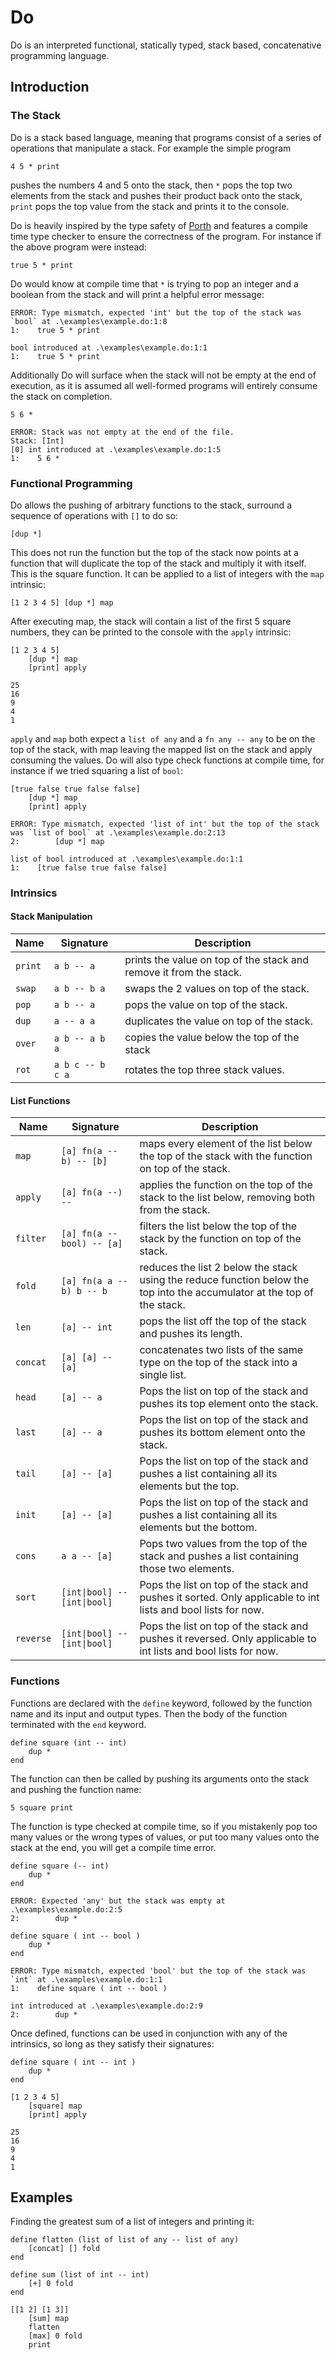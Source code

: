 # Do

Do is an interpreted functional, statically typed, stack based, concatenative programming language. 

## Introduction

### The Stack

Do is a stack based language, meaning that programs consist of a series of operations that manipulate a stack. For example the simple program

```
4 5 * print
```

pushes the numbers 4 and 5 onto the stack, then `*` pops the top two elements from the stack and pushes their product back onto the stack, `print` pops the top value from the stack and prints it to the console.

Do is heavily inspired by the type safety of [Porth](https://gitlab.com/tsoding/porth) and features a compile time type checker to ensure the correctness of the program. For instance if the above program were instead:

```
true 5 * print
```

Do would know at compile time that `*` is trying to pop an integer and a boolean from the stack and will print a helpful error message:

```
ERROR: Type mismatch, expected 'int' but the top of the stack was `bool` at .\examples\example.do:1:8
1:    true 5 * print

bool introduced at .\examples\example.do:1:1
1:    true 5 * print
```

Additionally Do will surface when the stack will not be empty at the end of execution, as it is assumed all well-formed programs will entirely consume the stack on completion.

```
5 6 *
```

```
ERROR: Stack was not empty at the end of the file.
Stack: [Int]
[0] int introduced at .\examples\example.do:1:5
1:    5 6 *
```

### Functional Programming

Do allows the pushing of arbitrary functions to the stack, surround a sequence of operations with `[]` to do so:

```
[dup *]
```
This does not run the function but the top of the stack now points at a function that will duplicate the top of the stack and multiply it with itself. This is the square function. It can be applied to a list of integers with the `map` intrinsic:

```
[1 2 3 4 5] [dup *] map
```

After executing map, the stack will contain a list of the first 5 square numbers, they can be printed to the console with the `apply` intrinsic:

```
[1 2 3 4 5] 
    [dup *] map
    [print] apply
```

```
25
16
9
4
1
```

`apply` and `map` both expect a `list of any` and a `fn any -- any` to be on the top of the stack, with map leaving the mapped list on the stack and apply consuming the values. Do will also type check functions at compile time, for instance if we tried squaring a list of `bool`:

```
[true false true false false] 
    [dup *] map
    [print] apply
```

```
ERROR: Type mismatch, expected 'list of int' but the top of the stack was `list of bool` at .\examples\example.do:2:13
2:        [dup *] map

list of bool introduced at .\examples\example.do:1:1
1:    [true false true false false] 
```

### Intrinsics

#### Stack Manipulation

| Name    | Signature        | Description                                                        |
| ------- | ---------------- | ------------------------------------------------------------------ |
| `print` | `a b -- a`       | prints the value on top of the stack and remove it from the stack. |
| `swap`  | `a b -- b a`     | swaps the 2 values on top of the stack.                            |
| `pop`   | `a b -- a`       | pops the value on top of the stack.                                |
| `dup`   | `a -- a a`       | duplicates the value on top of the stack.                          |
| `over`  | `a b -- a b a`   | copies the value below the top of the stack                        |
| `rot`   | `a b c -- b c a` | rotates the top three stack values.                                |

#### List Functions

| Name      | Signature                    | Description                                                                                                              |
| --------- | ---------------------------- | ------------------------------------------------------------------------------------------------------------------------ |
| `map`     | `[a] fn(a -- b) -- [b]`      | maps every element of the list below the top of the stack with the function on top of the stack.                         |
| `apply`   | `[a] fn(a --) --`            | applies the function on the top of the stack to the list below, removing both from the stack.                            |
| `filter`  | `[a] fn(a -- bool) -- [a]`   | filters the list below the top of the stack by the function on top of the stack.                                         |
| `fold`    | `[a] fn(a a -- b) b -- b`    | reduces the list 2 below the stack using the reduce function below the top into the accumulator at the top of the stack. |
| `len`     | `[a] -- int`                 | pops the list off the top of the stack and pushes its length.                                                            |
| `concat`  | `[a] [a] -- [a]`             | concatenates two lists of the same type on the top of the stack into a single list.                                      |
| `head`    | `[a] -- a`                   | Pops the list on top of the stack and pushes its top element onto the stack.                                             |
| `last`    | `[a] -- a`                   | Pops the list on top of the stack and pushes its bottom element onto the stack.                                          |
| `tail`    | `[a] -- [a]`                 | Pops the list on top of the stack and pushes a list containing all its elements but the top.                             |
| `init`    | `[a] -- [a]`                 | Pops the list on top of the stack and pushes a list containing all its elements but the bottom.                          |
| `cons`    | `a a -- [a]`                 | Pops two values from the top of the stack and pushes a list containing those two elements.                               |
| `sort`    | `[int\|bool] -- [int\|bool]` | Pops the list on top of the stack and pushes it sorted. Only applicable to int lists and bool lists for now.             |
| `reverse` | `[int\|bool] -- [int\|bool]` | Pops the list on top of the stack and pushes it reversed. Only applicable to int lists and bool lists for now.           |

### Functions

Functions are declared with the `define` keyword, followed by the function name and its input and output types. Then the body of the function terminated with the `end` keyword.

```
define square (int -- int)
    dup *
end
```

The function can then be called by pushing its arguments onto the stack and pushing the function name:

```
5 square print
```

The function is type checked at compile time, so if you mistakenly pop too many values or the wrong types of values, or put too many values onto the stack at the end, you will get a compile time error.

```
define square (-- int)
    dup *
end
```
```
ERROR: Expected 'any' but the stack was empty at .\examples\example.do:2:5
2:        dup *
```


```
define square ( int -- bool )
    dup *
end
```
```
ERROR: Type mismatch, expected 'bool' but the top of the stack was `int` at .\examples\example.do:1:1
1:    define square ( int -- bool )

int introduced at .\examples\example.do:2:9
2:        dup *
```

Once defined, functions can be used in conjunction with any of the intrinsics, so long as they satisfy their signatures:

```
define square ( int -- int )
    dup *
end

[1 2 3 4 5]
    [square] map
    [print] apply
```

```
25
16
9
4
1
```

## Examples

Finding the greatest sum of a list of integers and printing it:

```
define flatten (list of list of any -- list of any)
    [concat] [] fold
end

define sum (list of int -- int)
    [+] 0 fold
end

[[1 2] [1 3]]
    [sum] map
    flatten
    [max] 0 fold
    print
```